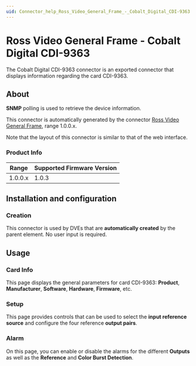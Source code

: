 ```yaml
---
uid: Connector_help_Ross_Video_General_Frame_-_Cobalt_Digital_CDI-9363
---
```


# Ross Video General Frame - Cobalt Digital CDI-9363

The Cobalt Digital CDI-9363 connector is an exported connector that displays information regarding the card CDI-9363.

## About

**SNMP** polling is used to retrieve the device information.

This connector is automatically generated by the connector [Ross Video General Frame](xref:Connector_help_Ross_Video_General_Frame), range 1.0.0.x.

Note that the layout of this connector is similar to that of the web interface.

### Product Info

| Range | Supported Firmware Version |
|------------------|-----------------------------|
| 1.0.0.x          | 1.0.3                       |

## Installation and configuration

### Creation

This connector is used by DVEs that are **automatically created** by the parent element. No user input is required.

## Usage

### Card Info

This page displays the general parameters for card CDI-9363: **Product**, **Manufacturer**, **Software**, **Hardware**, **Firmware**, etc.

### Setup

This page provides controls that can be used to select the **input reference source** and configure the four reference **output pairs**.

### Alarm

On this page, you can enable or disable the alarms for the different **Outputs** as well as the **Reference** and **Color Burst Detection**.
